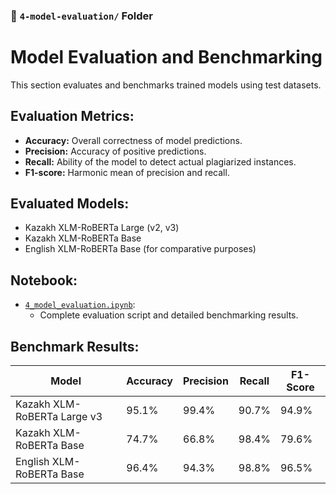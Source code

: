 ### 📁 `4-model-evaluation/` Folder

# Model Evaluation and Benchmarking
This section evaluates and benchmarks trained models using test datasets.

## Evaluation Metrics:
- **Accuracy:** Overall correctness of model predictions.
- **Precision:** Accuracy of positive predictions.
- **Recall:** Ability of the model to detect actual plagiarized instances.
- **F1-score:** Harmonic mean of precision and recall.

## Evaluated Models:
- Kazakh XLM-RoBERTa Large (v2, v3)
- Kazakh XLM-RoBERTa Base
- English XLM-RoBERTa Base (for comparative purposes)

## Notebook:
- [`4_model_evaluation.ipynb`](4_model_evaluation.ipynb):
  - Complete evaluation script and detailed benchmarking results.

## Benchmark Results:
| Model                         | Accuracy | Precision | Recall | F1-Score |
|-------------------------------|----------|-----------|--------|----------|
| Kazakh XLM-RoBERTa Large v3   | 95.1%    | 99.4%     | 90.7%  | 94.9%    |
| Kazakh XLM-RoBERTa Base       | 74.7%    | 66.8%     | 98.4%  | 79.6%    |
| English XLM-RoBERTa Base      | 96.4%    | 94.3%     | 98.8%  | 96.5%    |
